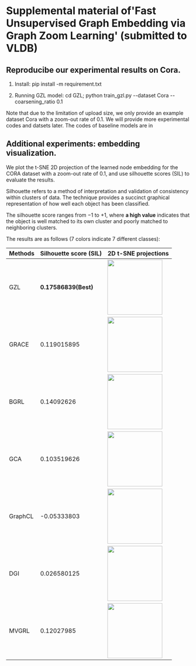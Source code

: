 # Supplemental material of'Fast Unsupervised Graph Embedding via Graph Zoom Learning' (submitted to VLDB)

## Reproducibe our experimental results on Cora.
1. Install: pip install -m requirement.txt

2. Running GZL model: cd GZL; python train_gzl.py --dataset Cora --coarsening_ratio 0.1

Note that due to the limitation of upload size, we only provide an example dataset Cora with a zoom-out rate of 0.1. We will provide more experimental codes and datsets later.
The codes of baseline models are in 

## Additional experiments: embedding visualization.
We plot the t-SNE 2D projection of the learned node embedding for the CORA dataset with a zoom-out rate of 0.1, and use silhouette scores (SIL) to evaluate the results.

Silhouette refers to a method of interpretation and validation of consistency within clusters of data. The technique provides a succinct graphical representation of how well each object has been classified.

The silhouette score ranges from −1 to +1, where **a high value** indicates that the object is well matched to its own cluster and poorly matched to neighboring clusters.

The results are as follows (7 colors indicate 7 different classes):

| **Methods** | **Silhouette score (SIL)** | **2D t-SNE projections** |
| ------- | ----------------------|----------------------|
|   GZL   | **0.17586839(Best)**  |<img src="https://github.com/Young0222/pvldb2023/blob/main/figures/gzl_tsne_result.png" width="150">|
|   GRACE | 0.119015895           |<img src="https://github.com/Young0222/pvldb2023/blob/main/figures/grace_tsne_result.png" width="150">|
|   BGRL  | 0.14092626            |<img src="https://github.com/Young0222/pvldb2023/blob/main/figures/bgrl_tsne_result.png" width="150">|
|   GCA   | 0.103519626           |<img src="https://github.com/Young0222/pvldb2023/blob/main/figures/gca_tsne_result.png" width="150">|
| GraphCL | -0.05333803           |<img src="https://github.com/Young0222/pvldb2023/blob/main/figures/graphcl_tsne_result.png" width="150">|
|   DGI   | 0.026580125           |<img src="https://github.com/Young0222/pvldb2023/blob/main/figures/dgi_tsne_result.png" width="150">|
|   MVGRL | 0.12027985            |<img src="https://github.com/Young0222/pvldb2023/blob/main/figures/mvgrl_tsne_result.png" width="150">|

